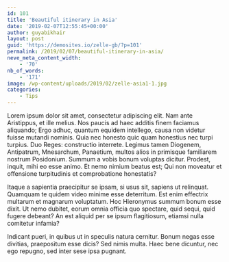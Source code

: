 ```yaml
---
id: 101
title: 'Beautiful itinerary in Asia'
date: '2019-02-07T12:55:45+00:00'
author: guyabikhair
layout: post
guid: 'https://demosites.io/zelle-gb/?p=101'
permalink: /2019/02/07/beautiful-itinerary-in-asia/
neve_meta_content_width:
    - '70'
nb_of_words:
    - '171'
image: /wp-content/uploads/2019/02/zelle-asia1-1.jpg
categories:
    - Tips
---
```


Lorem ipsum dolor sit amet, consectetur adipiscing elit. Nam ante Aristippus, et ille melius. Nos paucis ad haec additis finem faciamus aliquando; Ergo adhuc, quantum equidem intellego, causa non videtur fuisse mutandi nominis. Quia nec honesto quic quam honestius nec turpi turpius. Duo Reges: constructio interrete. Legimus tamen Diogenem, Antipatrum, Mnesarchum, Panaetium, multos alios in primisque familiarem nostrum Posidonium. Summum a vobis bonum voluptas dicitur. Prodest, inquit, mihi eo esse animo. Et nemo nimium beatus est; Qui non moveatur et offensione turpitudinis et comprobatione honestatis?

Itaque a sapientia praecipitur se ipsam, si usus sit, sapiens ut relinquat. Quamquam te quidem video minime esse deterritum. Est enim effectrix multarum et magnarum voluptatum. Hoc Hieronymus summum bonum esse dixit. Ut nemo dubitet, eorum omnia officia quo spectare, quid sequi, quid fugere debeant? An est aliquid per se ipsum flagitiosum, etiamsi nulla comitetur infamia?

Indicant pueri, in quibus ut in speculis natura cernitur. Bonum negas esse divitias, praeposìtum esse dicis? Sed nimis multa. Haec bene dicuntur, nec ego repugno, sed inter sese ipsa pugnant.